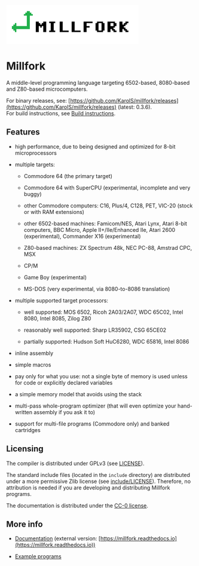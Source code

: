 ![](logo_transparent.png)

# Millfork

A middle-level programming language targeting 6502-based, 8080-based and Z80-based microcomputers. 

For binary releases, see: [https://github.com/KarolS/millfork/releases](https://github.com/KarolS/millfork/releases)
(latest: 0.3.6).  
For build instructions, see [Build instructions](./COMPILING.md).

## Features

* high performance, due to being designed and optimized for 8-bit microprocessors

* multiple targets:

    * Commodore 64 (the primary target)
    
    * Commodore 64 with SuperCPU (experimental, incomplete and very buggy)
    
    * other Commodore computers: C16, Plus/4, C128, PET, VIC-20 (stock or with RAM extensions)
    
    * other 6502-based machines: Famicom/NES, Atari Lynx, Atari 8-bit computers, BBC Micro, Apple II+/IIe/Enhanced IIe, Atari 2600 (experimental), Commander X16 (experimental)
    
    * Z80-based machines: ZX Spectrum 48k, NEC PC-88, Amstrad CPC, MSX
    
    * CP/M
    
    * Game Boy (experimental)
    
    * MS-DOS (very experimental, via 8080-to-8086 translation)

* multiple supported target processors:

    * well supported: MOS 6502, Ricoh 2A03/2A07, WDC 65C02, Intel 8080, Intel 8085, Zilog Z80
    
    * reasonably well supported: Sharp LR35902, CSG 65CE02
    
    * partially supported: Hudson Soft HuC6280, WDC 65816, Intel 8086

* inline assembly

* simple macros

* pay only for what you use: not a single byte of memory is used unless for code or explicitly declared variables

* a simple memory model that avoids using the stack

* multi-pass whole-program optimizer (that will even optimize your hand-written assembly if you ask it to)

* support for multi-file programs (Commodore only) and banked cartridges

## Licensing

The compiler is distributed under GPLv3 (see [LICENSE](LICENSE)).

The standard include files (located in the `include` directory) are distributed under a more permissive Zlib license (see [include/LICENSE](include/LICENSE)).
Therefore, no attribution is needed if you are developing and distributing Millfork programs.

The documentation is distributed under the [CC-0 license](https://creativecommons.org/publicdomain/zero/1.0/).

## More info

* [Documentation](docs/README.md) (external version: [https://millfork.readthedocs.io](https://millfork.readthedocs.io))

* [Example programs](examples/README.md)

